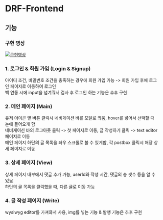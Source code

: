 # DRF-Frontend
## 기능
### 구현 영상
[![구현영상](http://img.youtube.com/vi/0aAfjSVYQPc/0.jpg)](https://youtu.be/0aAfjSVYQPc)
###  1. 로그인 & 회원 가입 (Login & Signup)
아이디 조건, 비밀번호 조건을 충족하는 경우에 회원 가입 가능 -> 회원 가입 후에 로그인 페이지로 이동하여 로그인<br/>
백 연동 시에 input을 넘겨줘서 검사 후 로그인 하는 기능은 추후 구현
### 2. 메인 페이지 (Main)
유저 아이콘 옆 버튼 클릭시 네비게이션 바를 모달로 띄움, hover를 넣어서 선택할 때 눈에 들어오게 함<br/>
네비게이션 바의 로그아웃 클릭 -> 첫 페이지로 이동, 글 작성하기 클릭 -> text editor 페이지로 이동<br/>
메인 페이지 하단의 글 목록을 좌우 스크롤로 볼 수 있게함, 각 postbox 클릭시 해당 상세 페이지로 이동
### 3. 상세 페이지 (View)
상세 페이지 내부에서 댓글 추가 가능, userId와 작성 시간, 댓글의 총 갯수 등을 알 수 있음 <br/>
하단의 글 목록을 클릭했을 때, 다른 글로 이동 가능 
### 4. 글 작성 페이지 (Write)
wysiwyg editor를 가져와서 사용, img를 넣는 기능 & 발행 기능은 추후 구현 
